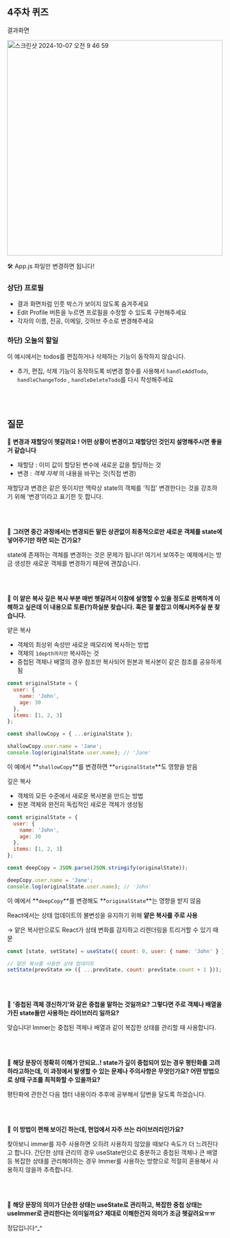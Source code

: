 ## 4주차 퀴즈
결과화면

<img width="503" alt="스크린샷 2024-10-07 오전 9 46 59" src="https://github.com/user-attachments/assets/1aad5860-c310-4ccb-b8f6-af96edff1fca">


🛠️ App.js 파일만 변경하면 됩니다!

### 상단) 프로필

- 결과 화면처럼 인풋 박스가 보이지 않도록 숨겨주세요
- Edit Profile 버튼을 누르면 프로필을 수정할 수 있도록 구현해주세요
- 각자의 이름, 전공, 이메일, 깃허브 주소로 변경해주세요

### 하단) 오늘의 할일

이 예시에서는 todos를 편집하거나 삭제하는 기능이 동작하지 않습니다. 

- 추가, 편집, 삭제 기능이 동작하도록 비변경 함수를 사용해서 `handleAddTodo`, `handleChangeTodo` , `handleDeleteTodo`를 다시 작성해주세요

<br/>
<br/>

## 질문

🤔 **변경과 재할당이 헷갈려요 ! 어떤 상황이 변경이고 재할당인 것인지 설명해주시면 좋을 거 같습니다**
<br/>

- 재할당 : 이미 값이 할당된 변수에 새로운 값을 할당하는 것
- 변경 : *객체 자체* 의 내용을 바꾸는 것(직접 변경)

재할당과 변경은 같은 뜻이지만 맥락상 state의 객체를 ‘직접’ 변경한다는 것을 강조하기 위해 ‘변경’이라고 표기한 듯 합니다.

<br/>
<br/>

🤔 **그러면 중간 과정에서는 변경되든 말든 상관없이 최종적으로만 새로운 객체를 state에 넣어주기만 하면 되는 건가요?**
<br/>

state에 존재하는 객체를 변경하는 것은 문제가 됩니다! 여기서 보여주는 예제에서는 방금 생성한 새로운 객체를 변경하기 때문에 괜찮습니다.

<br/>
<br/>

🤔 **이 얕은 복사 깊은 복사 부분 매번 헷갈려서 이참에 설명할 수 있을 정도로 완벽하게 이해하고 싶은데 이 내용으로 토론(?)하실분 찾습니다. 혹은 절 붙잡고 이해시켜주실 분 찾습니다.**
<br/>

얕은 복사

- 객체의 최상위 속성만 새로운 메모리에 복사하는 방법
- 객체의 `1depth까지만` 복사하는 것
- 중첩된 객체나 배열의 경우 참조만 복사되어 원본과 복사본이 같은 참조를 공유하게 됨

```jsx
const originalState = {
  user: {
    name: 'John',
    age: 30
  },
  items: [1, 2, 3]
};

const shallowCopy = { ...originalState };

shallowCopy.user.name = 'Jane';
console.log(originalState.user.name); // 'Jane'
```

이 예에서 **`shallowCopy`**를 변경하면 **`originalState`**도 영향을 받음

깊은 복사

- 객체의 모든 수준에서 새로운 복사본을 만드는 방법
- 원본 객체와 완전히 독립적인 새로운 객체가 생성됨

```jsx
const originalState = {
  user: {
    name: 'John',
    age: 30
  },
  items: [1, 2, 3]
};

const deepCopy = JSON.parse(JSON.stringify(originalState));

deepCopy.user.name = 'Jane';
console.log(originalState.user.name); // 'John'
```

이 예에서 **`deepCopy`**를 변경해도 **`originalState`**는 영향을 받지 않음

React에서는 상태 업데이트의 불변성을 유지하기 위해 **얕은 복사를 주로 사용**

→ 얕은 복사만으로도 React가 상태 변화를 감지하고 리렌더링을 트리거할 수 있기 때문

```jsx
const [state, setState] = useState({ count: 0, user: { name: 'John' } });

// 얕은 복사를 사용한 상태 업데이트
setState(prevState => ({ ...prevState, count: prevState.count + 1 }));
```

<br/>
<br/>

🤔 **'중첩된 객체 갱신하기'와 같은 중첩을 말하는 것일까요? 그렇다면 주로 객체나 배열을 가진 state들만 사용하는 라이브러리 일까요?**
<br/>

맞습니다! Immer는 중첩된 객체나 배열과 같이 복잡한 상태를 관리할 때 사용합니다.

<br/>
<br/>

🤔 **해당 문장이 정확히 이해가 안되요..! state가 깊이 중첩되어 있는 경우 평탄화를 고려하라고하는데, 이 과정에서 발생할 수 있는 문제나 주의사항은 무엇인가요? 어떤 방법으로 상태 구조를 최적화할 수 있을까요?**
<br/>

평탄화에 관한건 다음 챕터 내용이라 추후에 공부해서 답변을 달도록 하겠습니다.

<br/>
<br/>

🤔 **이 방법이 편해 보이긴 하는데, 현업에서 자주 쓰는 라이브러리인가요?**
<br/>

찾아보니 immer를 자주 사용하면 오히려 사용하지 않았을 때보다 속도가 더 느려진다고 합니다. 
간단한 상태 관리의 경우 useState만으로 충분하고 중첩된 객체나 큰 배열 등 복잡한 상태를 관리해야하는 경우 Immer를 사용하는 방향으로 적절히 혼용해서 사용하지 않을까 추측합니다.

<br/>
<br/>

🤔 **해당 문장의 의미가 단순한 상태는 useState로 관리하고, 복잡한 중첩 상태는 useImmer로 관리한다는 의미일까요? 제대로 이해한건지 의미가 조금 헷갈려요ㅠㅠ**
<br/>

정답입니다^_^

